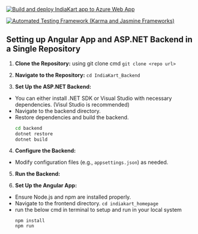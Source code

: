 [![Build and deploy IndiaKart app to Azure Web App](https://github.com/chaithuchowdhary/SEProject_Group_16/actions/workflows/main_indiakart.yml/badge.svg)](https://github.com/chaithuchowdhary/SEProject_Group_16/actions/workflows/main_indiakart.yml)

[![Automated Testing Framework (Karma and Jasmine Frameworks)](https://github.com/chaithuchowdhary/SEProject_Group_16/actions/workflows/main_indiakartdev.yml/badge.svg)](https://github.com/chaithuchowdhary/SEProject_Group_16/actions/workflows/main_indiakartdev.yml)

## Setting up Angular App and ASP.NET Backend in a Single Repository

1. **Clone the Repository:** using git clone cmd ```git clone <repo url> ```

2. **Navigate to the Repository:** ``` cd IndiaKart_Backend ```

3. **Set Up the ASP.NET Backend:**
- You can either install .NET SDK or Visual Studio with necessary dependencies. (Visul Studio is recommended)
- Navigate to the backend directory.
- Restore dependencies and build the backend.
  ```bash
  cd backend
  dotnet restore
  dotnet build
  ```

4. **Configure the Backend:**
- Modify configuration files (e.g., `appsettings.json`) as needed.

5. **Run the Backend:**

6. **Set Up the Angular App:**
- Ensure Node.js and npm are installed properly.
- Navigate to the frontend directory. ``` cd indiakart_homepage ```
- run the below cmd in terminal to setup and run in your local system
  ```
  npm install
  npm run
  ```
